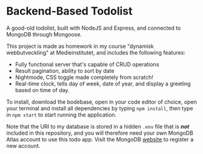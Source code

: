 # Backend-Based Todolist
A good-old todolist, built with NodeJS and Express, and connected to MongoDB through Mongoose.

This project is made as homework in my course "dynamisk webbutveckling" at Medieinstitutet, and includes the following features:

 - Fully functional server that's capable of CRUD operations
 - Result pagination, ability to sort by date
 - Nightmode, CSS toggle made completely from scratch!
 - Real-time clock, tells day of week, date of year, and display a greeting based on time of day.

To install, download the bodebase, open in your code editor of choice, open your terminal and install all dependencies by typing `npm install`, then type in `npm start` to start running the application. 

Note that the URI to my database is stored in a hidden `.env` file that is ***not*** included in this repository, and you will therefore need your own MongoDB Atlas account to use this todo app. Visit the MongoDB [website](https://www.mongodb.com/cloud/atlas) to register a new account.
